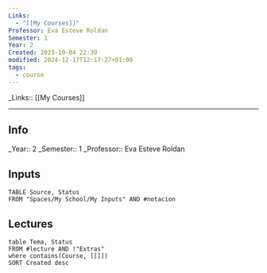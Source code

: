 ```yaml
---
Links:
  - "[[My Courses]]"
Professor: Eva Esteve Roldan
Semester: 1
Year: 2
Created: 2023-10-04 22:39
modified: 2024-12-17T12:17:27+01:00
tags:
  - course
---
```


\_Links::  [[My Courses]]
___

## Info
\_Year:: 2 
\_Semester:: 1 
\_Professor:: Eva Esteve Roldan

## Inputs
```dataview
TABLE Source, Status 
FROM "Spaces/My School/My Inputs" AND #notacion
```

## Lectures
```dataview
table Tema, Status
FROM #lecture AND !"Extras"
where contains(Course, [[]])
SORT Created desc
```



